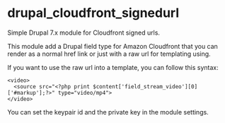 # drupal_cloudfront_signedurl
Simple Drupal 7.x module for Cloudfront signed urls.

This module add a Drupal field type for Amazon Cloudfront that you can render as a normal href link or just with a raw url for templating using.

If you want to use the raw url into a template, you can follow this syntax:

```
<video>
  <source src="<?php print $content['field_stream_video'][0]['#markup'];?>" type="video/mp4">
</video>
```

You can set the keypair id and the private key in the module settings.

